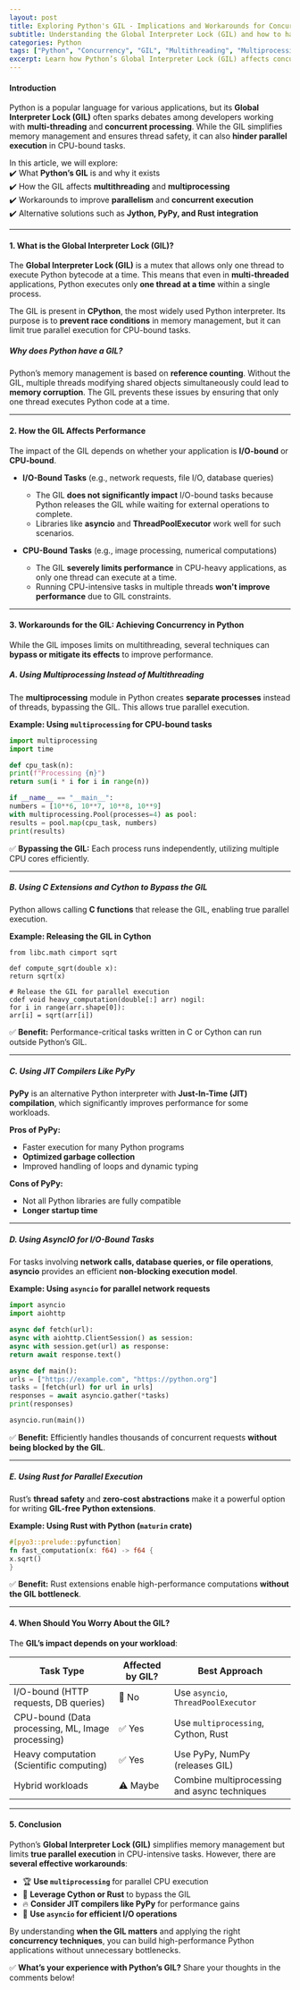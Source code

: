 ```yaml
---
layout: post  
title: Exploring Python's GIL - Implications and Workarounds for Concurrency  
subtitle: Understanding the Global Interpreter Lock (GIL) and how to handle concurrency effectively in Python applications.  
categories: Python  
tags: ["Python", "Concurrency", "GIL", "Multithreading", "Multiprocessing", "Performance"]  
excerpt: Learn how Python’s Global Interpreter Lock (GIL) affects concurrency and explore techniques to optimize multi-threaded and parallel computing performance.  
---
```


#### **Introduction**
Python is a popular language for various applications, but its **Global Interpreter Lock (GIL)** often sparks debates among developers working with **multi-threading** and **concurrent processing**. While the GIL simplifies memory management and ensures thread safety, it can also **hinder parallel execution** in CPU-bound tasks.

In this article, we will explore:  
✔️ What **Python’s GIL** is and why it exists  
✔️ How the GIL affects **multithreading** and **multiprocessing**  
✔️ Workarounds to improve **parallelism** and **concurrent execution**  
✔️ Alternative solutions such as **Jython, PyPy, and Rust integration**

---

#### **1. What is the Global Interpreter Lock (GIL)?**
The **Global Interpreter Lock (GIL)** is a mutex that allows only one thread to execute Python bytecode at a time. This means that even in **multi-threaded** applications, Python executes only **one thread at a time** within a single process.

The GIL is present in **CPython**, the most widely used Python interpreter. Its purpose is to **prevent race conditions** in memory management, but it can limit true parallel execution for CPU-bound tasks.

##### **Why does Python have a GIL?**
Python’s memory management is based on **reference counting**. Without the GIL, multiple threads modifying shared objects simultaneously could lead to **memory corruption**. The GIL prevents these issues by ensuring that only one thread executes Python code at a time.

---

#### **2. How the GIL Affects Performance**
The impact of the GIL depends on whether your application is **I/O-bound** or **CPU-bound**.

- **I/O-Bound Tasks** (e.g., network requests, file I/O, database queries)
  - The GIL **does not significantly impact** I/O-bound tasks because Python releases the GIL while waiting for external operations to complete.
  - Libraries like **asyncio** and **ThreadPoolExecutor** work well for such scenarios.

- **CPU-Bound Tasks** (e.g., image processing, numerical computations)
  - The GIL **severely limits performance** in CPU-heavy applications, as only one thread can execute at a time.
  - Running CPU-intensive tasks in multiple threads **won't improve performance** due to GIL constraints.

---

#### **3. Workarounds for the GIL: Achieving Concurrency in Python**
While the GIL imposes limits on multithreading, several techniques can **bypass or mitigate its effects** to improve performance.

##### **A. Using Multiprocessing Instead of Multithreading**
The **multiprocessing** module in Python creates **separate processes** instead of threads, bypassing the GIL. This allows true parallel execution.

**Example: Using `multiprocessing` for CPU-bound tasks**  
```python  
import multiprocessing  
import time

def cpu_task(n):  
print(f"Processing {n}")  
return sum(i * i for i in range(n))

if __name__ == "__main__":  
numbers = [10**6, 10**7, 10**8, 10**9]  
with multiprocessing.Pool(processes=4) as pool:  
results = pool.map(cpu_task, numbers)  
print(results)  
```  
✅ **Bypassing the GIL:** Each process runs independently, utilizing multiple CPU cores efficiently.

---

##### **B. Using C Extensions and Cython to Bypass the GIL**
Python allows calling **C functions** that release the GIL, enabling true parallel execution.

**Example: Releasing the GIL in Cython**  
```cython  
from libc.math cimport sqrt

def compute_sqrt(double x):  
return sqrt(x)

# Release the GIL for parallel execution
cdef void heavy_computation(double[:] arr) nogil:  
for i in range(arr.shape[0]):  
arr[i] = sqrt(arr[i])  
```  
✅ **Benefit:** Performance-critical tasks written in C or Cython can run outside Python’s GIL.

---

##### **C. Using JIT Compilers Like PyPy**
**PyPy** is an alternative Python interpreter with **Just-In-Time (JIT) compilation**, which significantly improves performance for some workloads.

**Pros of PyPy:**
- Faster execution for many Python programs
- **Optimized garbage collection**
- Improved handling of loops and dynamic typing

**Cons of PyPy:**
- Not all Python libraries are fully compatible
- **Longer startup time**

---

##### **D. Using AsyncIO for I/O-Bound Tasks**
For tasks involving **network calls, database queries, or file operations**, **asyncio** provides an efficient **non-blocking execution model**.

**Example: Using `asyncio` for parallel network requests**  
```python  
import asyncio  
import aiohttp

async def fetch(url):  
async with aiohttp.ClientSession() as session:  
async with session.get(url) as response:  
return await response.text()

async def main():  
urls = ["https://example.com", "https://python.org"]  
tasks = [fetch(url) for url in urls]  
responses = await asyncio.gather(*tasks)  
print(responses)

asyncio.run(main())  
```  
✅ **Benefit:** Efficiently handles thousands of concurrent requests **without being blocked by the GIL**.

---

##### **E. Using Rust for Parallel Execution**
Rust’s **thread safety** and **zero-cost abstractions** make it a powerful option for writing **GIL-free Python extensions**.

**Example: Using Rust with Python (`maturin` crate)**  
```rust  
#[pyo3::prelude::pyfunction]  
fn fast_computation(x: f64) -> f64 {  
x.sqrt()  
}  
```  
✅ **Benefit:** Rust extensions enable high-performance computations **without the GIL bottleneck**.

---

#### **4. When Should You Worry About the GIL?**
The **GIL’s impact depends on your workload**:

| **Task Type**  | **Affected by GIL?** | **Best Approach** |  
|--------------|----------------|----------------|  
| I/O-bound (HTTP requests, DB queries) | 🚫 No | Use `asyncio`, `ThreadPoolExecutor` |  
| CPU-bound (Data processing, ML, Image processing) | ✅ Yes | Use `multiprocessing`, Cython, Rust |  
| Heavy computation (Scientific computing) | ✅ Yes | Use PyPy, NumPy (releases GIL) |  
| Hybrid workloads | ⚠️ Maybe | Combine multiprocessing and async techniques |  

---

#### **5. Conclusion**
Python’s **Global Interpreter Lock (GIL)** simplifies memory management but limits **true parallel execution** in CPU-intensive tasks. However, there are **several effective workarounds**:

- 🏆 **Use `multiprocessing`** for parallel CPU execution
- 🚀 **Leverage Cython or Rust** to bypass the GIL
- 🔥 **Consider JIT compilers like PyPy** for performance gains
- 🔄 **Use `asyncio` for efficient I/O operations**

By understanding **when the GIL matters** and applying the right **concurrency techniques**, you can build high-performance Python applications without unnecessary bottlenecks.

✅ **What’s your experience with Python’s GIL?** Share your thoughts in the comments below!  

